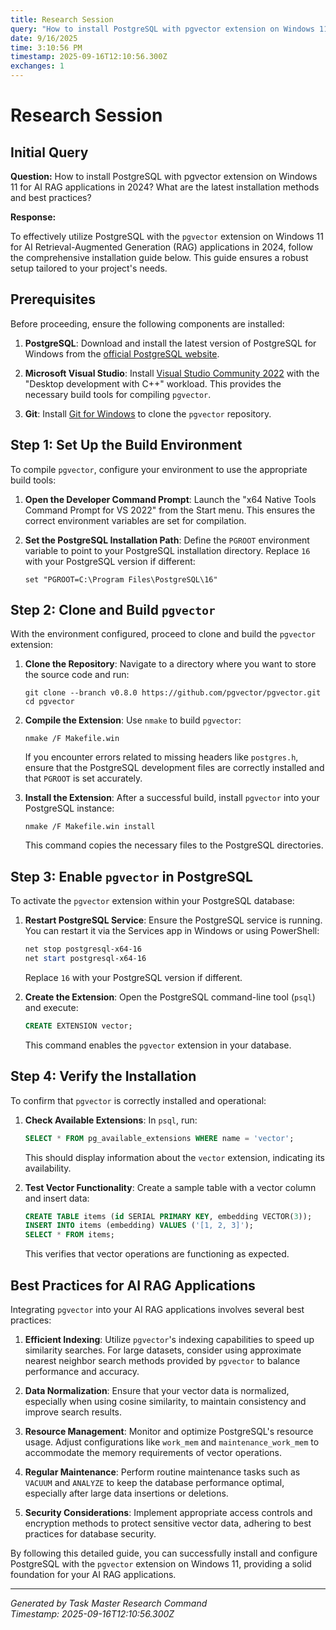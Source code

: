 ```yaml
---
title: Research Session
query: "How to install PostgreSQL with pgvector extension on Windows 11 for AI RAG applications in 2024? What are the latest installation methods and best practices?"
date: 9/16/2025
time: 3:10:56 PM
timestamp: 2025-09-16T12:10:56.300Z
exchanges: 1
---
```


# Research Session

## Initial Query

**Question:** How to install PostgreSQL with pgvector extension on Windows 11 for AI RAG applications in 2024? What are the latest installation methods and best practices?

**Response:**

To effectively utilize PostgreSQL with the `pgvector` extension on Windows 11 for AI Retrieval-Augmented Generation (RAG) applications in 2024, follow the comprehensive installation guide below. This guide ensures a robust setup tailored to your project's needs.

## Prerequisites

Before proceeding, ensure the following components are installed:

1. **PostgreSQL**: Download and install the latest version of PostgreSQL for Windows from the [official PostgreSQL website](https://www.postgresql.org/download/windows/).

2. **Microsoft Visual Studio**: Install [Visual Studio Community 2022](https://visualstudio.microsoft.com/visual-studio-community/) with the "Desktop development with C++" workload. This provides the necessary build tools for compiling `pgvector`.

3. **Git**: Install [Git for Windows](https://git-scm.com/download/win) to clone the `pgvector` repository.

## Step 1: Set Up the Build Environment

To compile `pgvector`, configure your environment to use the appropriate build tools:

1. **Open the Developer Command Prompt**: Launch the "x64 Native Tools Command Prompt for VS 2022" from the Start menu. This ensures the correct environment variables are set for compilation.

2. **Set the PostgreSQL Installation Path**: Define the `PGROOT` environment variable to point to your PostgreSQL installation directory. Replace `16` with your PostgreSQL version if different:

   ```batch
   set "PGROOT=C:\Program Files\PostgreSQL\16"
   ```


## Step 2: Clone and Build `pgvector`

With the environment configured, proceed to clone and build the `pgvector` extension:

1. **Clone the Repository**: Navigate to a directory where you want to store the source code and run:

   ```batch
   git clone --branch v0.8.0 https://github.com/pgvector/pgvector.git
   cd pgvector
   ```


2. **Compile the Extension**: Use `nmake` to build `pgvector`:

   ```batch
   nmake /F Makefile.win
   ```


   If you encounter errors related to missing headers like `postgres.h`, ensure that the PostgreSQL development files are correctly installed and that `PGROOT` is set accurately.

3. **Install the Extension**: After a successful build, install `pgvector` into your PostgreSQL instance:

   ```batch
   nmake /F Makefile.win install
   ```


   This command copies the necessary files to the PostgreSQL directories.

## Step 3: Enable `pgvector` in PostgreSQL

To activate the `pgvector` extension within your PostgreSQL database:

1. **Restart PostgreSQL Service**: Ensure the PostgreSQL service is running. You can restart it via the Services app in Windows or using PowerShell:

   ```powershell
   net stop postgresql-x64-16
   net start postgresql-x64-16
   ```


   Replace `16` with your PostgreSQL version if different.

2. **Create the Extension**: Open the PostgreSQL command-line tool (`psql`) and execute:

   ```sql
   CREATE EXTENSION vector;
   ```


   This command enables the `pgvector` extension in your database.

## Step 4: Verify the Installation

To confirm that `pgvector` is correctly installed and operational:

1. **Check Available Extensions**: In `psql`, run:

   ```sql
   SELECT * FROM pg_available_extensions WHERE name = 'vector';
   ```


   This should display information about the `vector` extension, indicating its availability.

2. **Test Vector Functionality**: Create a sample table with a vector column and insert data:

   ```sql
   CREATE TABLE items (id SERIAL PRIMARY KEY, embedding VECTOR(3));
   INSERT INTO items (embedding) VALUES ('[1, 2, 3]');
   SELECT * FROM items;
   ```


   This verifies that vector operations are functioning as expected.

## Best Practices for AI RAG Applications

Integrating `pgvector` into your AI RAG applications involves several best practices:

1. **Efficient Indexing**: Utilize `pgvector`'s indexing capabilities to speed up similarity searches. For large datasets, consider using approximate nearest neighbor search methods provided by `pgvector` to balance performance and accuracy.

2. **Data Normalization**: Ensure that your vector data is normalized, especially when using cosine similarity, to maintain consistency and improve search results.

3. **Resource Management**: Monitor and optimize PostgreSQL's resource usage. Adjust configurations like `work_mem` and `maintenance_work_mem` to accommodate the memory requirements of vector operations.

4. **Regular Maintenance**: Perform routine maintenance tasks such as `VACUUM` and `ANALYZE` to keep the database performance optimal, especially after large data insertions or deletions.

5. **Security Considerations**: Implement appropriate access controls and encryption methods to protect sensitive vector data, adhering to best practices for database security.

By following this detailed guide, you can successfully install and configure PostgreSQL with the `pgvector` extension on Windows 11, providing a solid foundation for your AI RAG applications. 


---

*Generated by Task Master Research Command*  
*Timestamp: 2025-09-16T12:10:56.300Z*
